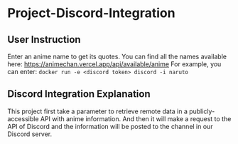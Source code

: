 # Project-Discord-Integration


## User Instruction
Enter an anime name to get its quotes. 
You can find all the names available here: https://animechan.vercel.app/api/available/anime
For example, you can enter: `docker run -e <discord token> discord -i naruto`

## Discord Integration Explanation
This project first take a parameter to retrieve remote data in a publicly-accessible API with anime information.
And then it will make a request to the API of Discord and the information will be posted to the channel in our Discord server. 




